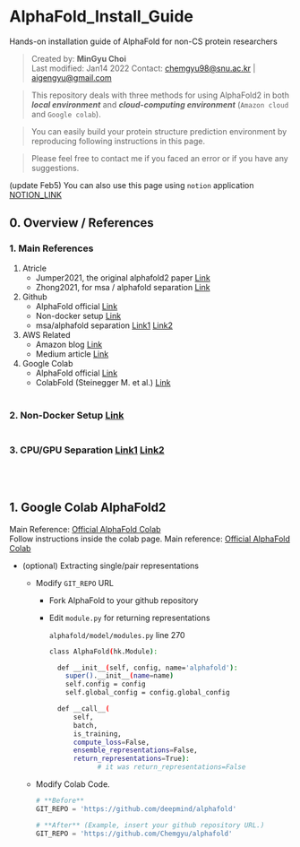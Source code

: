 # AlphaFold_Install_Guide
Hands-on installation guide of AlphaFold for non-CS protein researchers

> Created by: **MinGyu Choi** <br>
Last modified: Jan14 2022
Contact: chemgyu98@snu.ac.kr | aigengyu@gmail.com

> This repository deals with three methods for using AlphaFold2 in both ***local environment*** and ***cloud-computing environment*** (`Amazon cloud` and `Google colab`).

> You can easily build your protein structure prediction environment by reproducing following instructions in this page.

> Please feel free to contact me if you faced an error or if you have any suggestions.

(update Feb5) You can also use this page using `notion` application [NOTION_LINK](https://helpful-longan-258.notion.site/AlphaFold2-Setup-Guide-1fc268d4deaf4108b9aa368f2f6dc585)


## 0. Overview / References
### 1. Main References
1) Atricle <br>
    - Jumper2021, the original alphafold2 paper [Link](https://www.nature.com/articles/s41586-021-03819-2.pdf) <br>
    - Zhong2021, for msa / alphafold separation [Link](https://arxiv.org/pdf/2111.06340.pdf) <br>
2) Github <br>
    - AlphaFold official [Link](https://github.com/deepmind/alphafold) <br>
    - Non-docker setup [Link](https://github.com/kalininalab/alphafold_non_docker) <br>
    - msa/alphafold separation [Link1](https://github.com/Zuricho/ParallelFold) [Link2](https://github.com/SJTU-HPC/ParaFold) <br>
3) AWS Related <br>
    - Amazon blog [Link](https://aws.amazon.com/ko/blogs/machine-learning/run-alphafold-v2-0-on-amazon-ec2/) <br>
    - Medium article [Link](https://medium.com/proteinqure/alphafold-quickstart-on-aws-9ba20692c98e) <br>
4) Google Colab <br>
    - AlphaFold official [Link](https://colab.research.google.com/github/deepmind/alphafold/blob/main/notebooks/AlphaFold.ipynb) <br>
    - ColabFold (Steinegger M. et al.) [Link](https://colab.research.google.com/github/sokrypton/ColabFold/blob/main/AlphaFold2.ipynb) <br><br>
### 2. Non-Docker Setup [Link](https://github.com/kalininalab/alphafold_non_docker) <br><br>
### 3. CPU/GPU Separation [Link1](https://github.com/Zuricho/ParallelFold) [Link2](https://github.com/SJTU-HPC/ParaFold) <br>
<br><br>

## 1. Google Colab AlphaFold2
Main Reference: [Official AlphaFold Colab](https://colab.research.google.com/github/deepmind/alphafold/blob/main/notebooks/AlphaFold.ipynb) <br>
Follow instructions inside the colab page.
Main reference: [Official AlphaFold Colab](https://www.notion.so/AlphaFold2-Setup-Guide-1fc268d4deaf4108b9aa368f2f6dc585)

- (optional) Extracting single/pair representations
    - Modify `GIT_REPO` URL
        - Fork AlphaFold to your github repository
        - Edit `module.py` for returning representations
            
            `alphafold/model/modules.py` line 270
            
            ```bash
            class AlphaFold(hk.Module):
            
              def __init__(self, config, name='alphafold'):
                super().__init__(name=name)
                self.config = config
                self.global_config = config.global_config
            
              def __call__(
                  self,
                  batch,
                  is_training,
                  compute_loss=False,
                  ensemble_representations=False,
                  return_representations=True):
            			# it was return_representations=False 
            ```
            
    - Modify Colab Code.
        
        ```python
        # **Before**
        GIT_REPO = 'https://github.com/deepmind/alphafold'
        
        # **After** (Example, insert your github repository URL.)
        GIT_REPO = 'https://github.com/Chemgyu/alphafold'
        ```
